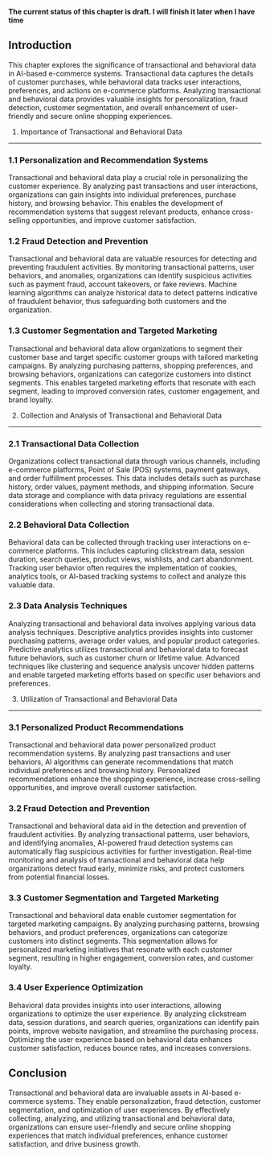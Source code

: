 **The current status of this chapter is draft. I will finish it later when I have time**

Introduction
------------

This chapter explores the significance of transactional and behavioral data in AI-based e-commerce systems. Transactional data captures the details of customer purchases, while behavioral data tracks user interactions, preferences, and actions on e-commerce platforms. Analyzing transactional and behavioral data provides valuable insights for personalization, fraud detection, customer segmentation, and overall enhancement of user-friendly and secure online shopping experiences.

1. Importance of Transactional and Behavioral Data
--------------------------------------------------

### 1.1 Personalization and Recommendation Systems

Transactional and behavioral data play a crucial role in personalizing the customer experience. By analyzing past transactions and user interactions, organizations can gain insights into individual preferences, purchase history, and browsing behavior. This enables the development of recommendation systems that suggest relevant products, enhance cross-selling opportunities, and improve customer satisfaction.

### 1.2 Fraud Detection and Prevention

Transactional and behavioral data are valuable resources for detecting and preventing fraudulent activities. By monitoring transactional patterns, user behaviors, and anomalies, organizations can identify suspicious activities such as payment fraud, account takeovers, or fake reviews. Machine learning algorithms can analyze historical data to detect patterns indicative of fraudulent behavior, thus safeguarding both customers and the organization.

### 1.3 Customer Segmentation and Targeted Marketing

Transactional and behavioral data allow organizations to segment their customer base and target specific customer groups with tailored marketing campaigns. By analyzing purchasing patterns, shopping preferences, and browsing behaviors, organizations can categorize customers into distinct segments. This enables targeted marketing efforts that resonate with each segment, leading to improved conversion rates, customer engagement, and brand loyalty.

2. Collection and Analysis of Transactional and Behavioral Data
---------------------------------------------------------------

### 2.1 Transactional Data Collection

Organizations collect transactional data through various channels, including e-commerce platforms, Point of Sale (POS) systems, payment gateways, and order fulfillment processes. This data includes details such as purchase history, order values, payment methods, and shipping information. Secure data storage and compliance with data privacy regulations are essential considerations when collecting and storing transactional data.

### 2.2 Behavioral Data Collection

Behavioral data can be collected through tracking user interactions on e-commerce platforms. This includes capturing clickstream data, session duration, search queries, product views, wishlists, and cart abandonment. Tracking user behavior often requires the implementation of cookies, analytics tools, or AI-based tracking systems to collect and analyze this valuable data.

### 2.3 Data Analysis Techniques

Analyzing transactional and behavioral data involves applying various data analysis techniques. Descriptive analytics provides insights into customer purchasing patterns, average order values, and popular product categories. Predictive analytics utilizes transactional and behavioral data to forecast future behaviors, such as customer churn or lifetime value. Advanced techniques like clustering and sequence analysis uncover hidden patterns and enable targeted marketing efforts based on specific user behaviors and preferences.

3. Utilization of Transactional and Behavioral Data
---------------------------------------------------

### 3.1 Personalized Product Recommendations

Transactional and behavioral data power personalized product recommendation systems. By analyzing past transactions and user behaviors, AI algorithms can generate recommendations that match individual preferences and browsing history. Personalized recommendations enhance the shopping experience, increase cross-selling opportunities, and improve overall customer satisfaction.

### 3.2 Fraud Detection and Prevention

Transactional and behavioral data aid in the detection and prevention of fraudulent activities. By analyzing transactional patterns, user behaviors, and identifying anomalies, AI-powered fraud detection systems can automatically flag suspicious activities for further investigation. Real-time monitoring and analysis of transactional and behavioral data help organizations detect fraud early, minimize risks, and protect customers from potential financial losses.

### 3.3 Customer Segmentation and Targeted Marketing

Transactional and behavioral data enable customer segmentation for targeted marketing campaigns. By analyzing purchasing patterns, browsing behaviors, and product preferences, organizations can categorize customers into distinct segments. This segmentation allows for personalized marketing initiatives that resonate with each customer segment, resulting in higher engagement, conversion rates, and customer loyalty.

### 3.4 User Experience Optimization

Behavioral data provides insights into user interactions, allowing organizations to optimize the user experience. By analyzing clickstream data, session durations, and search queries, organizations can identify pain points, improve website navigation, and streamline the purchasing process. Optimizing the user experience based on behavioral data enhances customer satisfaction, reduces bounce rates, and increases conversions.

Conclusion
----------

Transactional and behavioral data are invaluable assets in AI-based e-commerce systems. They enable personalization, fraud detection, customer segmentation, and optimization of user experiences. By effectively collecting, analyzing, and utilizing transactional and behavioral data, organizations can ensure user-friendly and secure online shopping experiences that match individual preferences, enhance customer satisfaction, and drive business growth.
